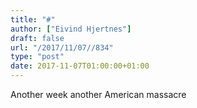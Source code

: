 ```yaml
---
title: "#"
author: ["Eivind Hjertnes"]
draft: false
url: "/2017/11/07//834"
type: "post"
date: 2017-11-07T01:00:00+01:00
---
```


Another week another American massacre
